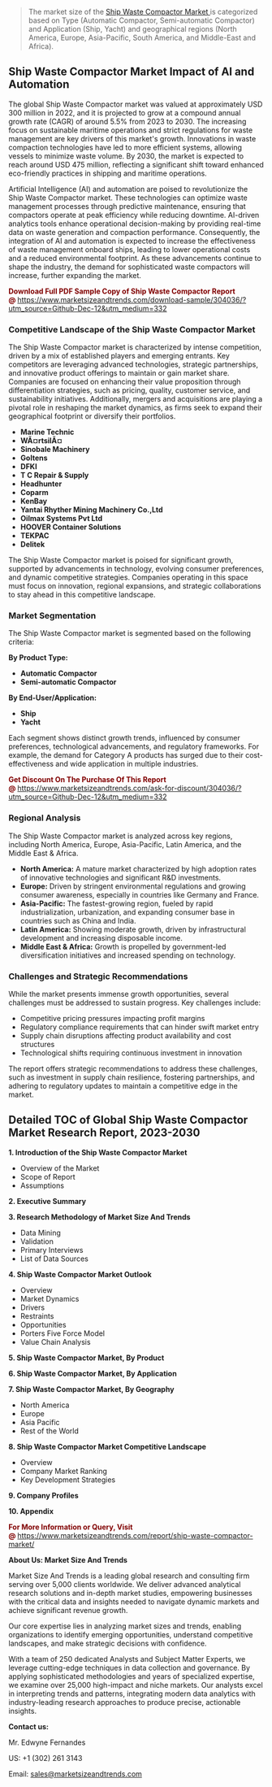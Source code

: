 <blockquote><p>The market size of the <a href="https://www.marketsizeandtrends.com/download-sample/304036/?utm_source=Github-Dec-12&amp;utm_medium=332" target="_blank">Ship Waste Compactor Market </a>is categorized based on Type (Automatic Compactor, Semi-automatic Compactor) and Application (Ship, Yacht) and geographical regions (North America, Europe, Asia-Pacific, South America, and Middle-East and Africa).</p></blockquote><p><h2>Ship Waste Compactor Market Impact of AI and Automation</h2><p>The global Ship Waste Compactor market was valued at approximately USD 300 million in 2022, and it is projected to grow at a compound annual growth rate (CAGR) of around 5.5% from 2023 to 2030. The increasing focus on sustainable maritime operations and strict regulations for waste management are key drivers of this market's growth. Innovations in waste compaction technologies have led to more efficient systems, allowing vessels to minimize waste volume. By 2030, the market is expected to reach around USD 475 million, reflecting a significant shift toward enhanced eco-friendly practices in shipping and maritime operations.</p><p>Artificial Intelligence (AI) and automation are poised to revolutionize the Ship Waste Compactor market. These technologies can optimize waste management processes through predictive maintenance, ensuring that compactors operate at peak efficiency while reducing downtime. AI-driven analytics tools enhance operational decision-making by providing real-time data on waste generation and compaction performance. Consequently, the integration of AI and automation is expected to increase the effectiveness of waste management onboard ships, leading to lower operational costs and a reduced environmental footprint. As these advancements continue to shape the industry, the demand for sophisticated waste compactors will increase, further expanding the market.</p></p><p><strong><span style="color: #800000;">Download Full PDF Sample Copy of Ship Waste Compactor Report @</span>&nbsp;</strong><a href="https://www.marketsizeandtrends.com/download-sample/304036/?utm_source=Github-Dec-12&amp;utm_medium=332">https://www.marketsizeandtrends.com/download-sample/304036/?utm_source=Github-Dec-12&amp;utm_medium=332</a></p><h3>Competitive Landscape of the Ship Waste Compactor Market</h3><p>The Ship Waste Compactor market is characterized by intense competition, driven by a mix of established players and emerging entrants. Key competitors are leveraging advanced technologies, strategic partnerships, and innovative product offerings to maintain or gain market share. Companies are focused on enhancing their value proposition through differentiation strategies, such as pricing, quality, customer service, and sustainability initiatives. Additionally, mergers and acquisitions are playing a pivotal role in reshaping the market dynamics, as firms seek to expand their geographical footprint or diversify their portfolios.</p><p><strong><p><ul><li>Marine Technic </li><li> WÃ¤rtsilÃ¤ </li><li> Sinobale Machinery </li><li> Goltens </li><li> DFKI </li><li> T C Repair & Supply </li><li> Headhunter </li><li> Coparm </li><li> KenBay </li><li> Yantai Rhyther Mining Machinery Co.,Ltd </li><li> Oilmax Systems Pvt Ltd </li><li> HOOVER Container Solutions </li><li> TEKPAC </li><li> Delitek</p></li></ul></p></strong></p><p>The Ship Waste Compactor market is poised for significant growth, supported by advancements in technology, evolving consumer preferences, and dynamic competitive strategies. Companies operating in this space must focus on innovation, regional expansions, and strategic collaborations to stay ahead in this competitive landscape.</p><h3>Market Segmentation</h3><p>The Ship Waste Compactor market is segmented based on the following criteria:</p><p><strong>By Product Type:</strong></p><p><strong><p><ul><li>Automatic Compactor </li><li> Semi-automatic Compactor</p></li></ul></p></strong></p><p><strong>By End-User/Application:</strong></p><p><strong><p><ul><li>Ship </li><li> Yacht</p></li></ul></p></strong></p><p>Each segment shows distinct growth trends, influenced by consumer preferences, technological advancements, and regulatory frameworks. For example, the demand for Category A products has surged due to their cost-effectiveness and wide application in multiple industries.</p><p><strong><span style="color: #800000;">Get Discount On The Purchase Of This Report @&nbsp;</span></strong><a href="https://www.marketsizeandtrends.com/ask-for-discount/304036/?utm_source=Github-Dec-12&amp;utm_medium=332">https://www.marketsizeandtrends.com/ask-for-discount/304036/?utm_source=Github-Dec-12&amp;utm_medium=332</a></p><h3>Regional Analysis</h3><p>The Ship Waste Compactor market is analyzed across key regions, including North America, Europe, Asia-Pacific, Latin America, and the Middle East &amp; Africa.</p><ul><li><strong>North America:</strong> A mature market characterized by high adoption rates of innovative technologies and significant R&amp;D investments.</li><li><strong>Europe:</strong> Driven by stringent environmental regulations and growing consumer awareness, especially in countries like Germany and France.</li><li><strong>Asia-Pacific:</strong> The fastest-growing region, fueled by rapid industrialization, urbanization, and expanding consumer base in countries such as China and India.</li><li><strong>Latin America:</strong> Showing moderate growth, driven by infrastructural development and increasing disposable income.</li><li><strong>Middle East &amp; Africa:</strong> Growth is propelled by government-led diversification initiatives and increased spending on technology.</li></ul><h3>Challenges and Strategic Recommendations</h3><p>While the market presents immense growth opportunities, several challenges must be addressed to sustain progress. Key challenges include:</p><ul><li>Competitive pricing pressures impacting profit margins</li><li>Regulatory compliance requirements that can hinder swift market entry</li><li>Supply chain disruptions affecting product availability and cost structures</li><li>Technological shifts requiring continuous investment in innovation</li></ul><p>The report offers strategic recommendations to address these challenges, such as investment in supply chain resilience, fostering partnerships, and adhering to regulatory updates to maintain a competitive edge in the market.</p><h2>Detailed TOC of Global Ship Waste Compactor Market Research Report, 2023-2030</h2><p><strong>1. Introduction of the Ship Waste Compactor Market</strong></p><ul><li>Overview of the Market</li><li>Scope of Report</li><li>Assumptions&nbsp;</li></ul><p><strong>2. Executive Summary</strong></p><p><strong>3. Research Methodology of <strong>Market Size And Trends</strong></strong></p><ul><li>Data Mining</li><li>Validation</li><li>Primary Interviews</li><li>List of Data Sources&nbsp;</li></ul><p><strong>4. Ship Waste Compactor Market Outlook</strong></p><ul><li>Overview</li><li>Market Dynamics</li><li>Drivers</li><li>Restraints</li><li>Opportunities</li><li>Porters Five Force Model</li><li>Value Chain Analysis&nbsp;</li></ul><p><strong>5. Ship Waste Compactor Market, By Product</strong></p><p><strong>6. Ship Waste Compactor Market, By Application</strong></p><p><strong>7. Ship Waste Compactor Market, By Geography</strong></p><ul><li>North America</li><li>Europe</li><li>Asia Pacific</li><li>Rest of the World&nbsp;</li></ul><p><strong>8. Ship Waste Compactor Market Competitive Landscape</strong></p><ul><li>Overview</li><li>Company Market Ranking</li><li>Key Development Strategies&nbsp;</li></ul><p><strong>9. Company Profiles</strong></p><p><strong>10. Appendix</strong></p><p><strong><span style="color: #800000;">For More Information or Query, Visit @&nbsp;</span></strong><a href="https://www.marketsizeandtrends.com/report/ship-waste-compactor-market/">https://www.marketsizeandtrends.com/report/ship-waste-compactor-market/</a></p><p></p><p><strong>About Us:&nbsp;Market Size And Trends</strong></p><p>Market Size And Trends&nbsp;is a leading global research and consulting firm serving over 5,000 clients worldwide. We deliver advanced analytical research solutions and in-depth market studies, empowering businesses with the critical data and insights needed to navigate dynamic markets and achieve significant revenue growth.</p><p>Our core expertise lies in analyzing market sizes and trends, enabling organizations to identify emerging opportunities, understand competitive landscapes, and make strategic decisions with confidence.</p><p>With a team of 250 dedicated Analysts and Subject Matter Experts, we leverage cutting-edge techniques in data collection and governance. By applying sophisticated methodologies and years of specialized expertise, we examine over 25,000 high-impact and niche markets. Our analysts excel in interpreting trends and patterns, integrating modern data analytics with industry-leading research approaches to produce precise, actionable insights.</p><p><strong>Contact us:</strong></p><p>Mr. Edwyne Fernandes</p><p>US: +1 (302) 261 3143</p><p>Email: <a href="mailto:sales@marketsizeandtrends.com">sales@marketsizeandtrends.com</a>&nbsp;</p>
